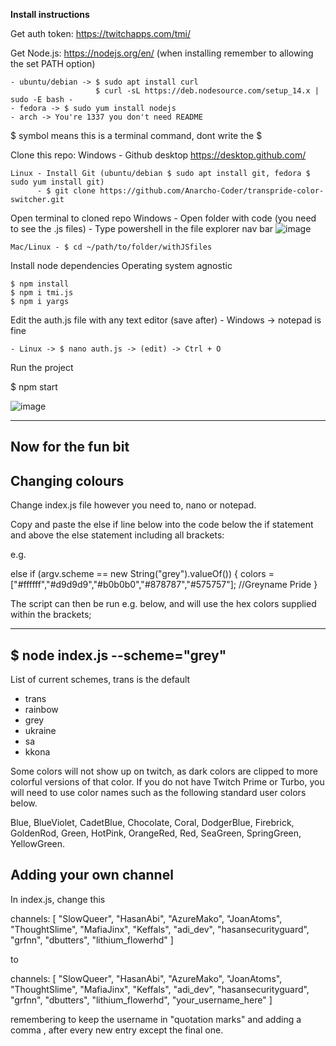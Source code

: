 
**Install instructions**

Get auth token: https://twitchapps.com/tmi/

Get Node.js: https://nodejs.org/en/ (when installing remember to allowing the set PATH option)
    
    - ubuntu/debian -> $ sudo apt install curl
                       $ curl -sL https://deb.nodesource.com/setup_14.x | sudo -E bash -
    - fedora -> $ sudo yum install nodejs
    - arch -> You're 1337 you don't need README

$ symbol means this is a terminal command, dont write the $

Clone this repo:
    Windows - Github desktop https://desktop.github.com/
    
    Linux - Install Git (ubuntu/debian $ sudo apt install git, fedora $ sudo yum install git)
          - $ git clone https://github.com/Anarcho-Coder/transpride-color-switcher.git
          
Open terminal to cloned repo
    Windows - Open folder with code (you need to see the .js files)
            - Type powershell in the file explorer nav bar
    ![image](https://user-images.githubusercontent.com/103317937/162575046-dba5d9e5-fcc3-413e-a569-153ed7872699.png)
    
    Mac/Linux - $ cd ~/path/to/folder/withJSfiles
    
Install node dependencies
    Operating system agnostic
    
    $ npm install
    $ npm i tmi.js
    $ npm i yargs
    
 Edit the auth.js file with any text editor (save after)
    - Windows -> notepad is fine
    
    - Linux -> $ nano auth.js -> (edit) -> Ctrl + O
    
   Run the project
   
   $ npm start

![image](https://user-images.githubusercontent.com/103317937/162575415-53d3dac3-5494-4248-b4f8-05fa02ae3120.png)

--------------------
Now for the fun bit
--------------------

Changing colours
---------------------------------------------------------------
Change index.js file however you need to, nano or notepad.

Copy and paste the else if line below into the code below the if statement and above the else statement including all brackets:

e.g.

else if (argv.scheme == new String("grey").valueOf()) {
                colors = ["#ffffff","#d9d9d9","#b0b0b0","#878787","#575757"]; //Greyname Pride
}

The script can then be run e.g. below, and will use the hex colors supplied within the brackets; 

---------------------------------------
$ node index.js --scheme="grey" 
---------------------------------------
List of current schemes, trans is the default
- trans
- rainbow
- grey
- ukraine
- sa
- kkona

Some colors will not show up on twitch, as dark colors are clipped to more colorful versions of that color. If you do not have Twitch Prime or Turbo, you will need to use color names such as the following standard user colors below.

Blue, BlueViolet, CadetBlue, Chocolate, Coral, DodgerBlue, Firebrick, GoldenRod, Green, HotPink, OrangeRed, Red, SeaGreen, SpringGreen, YellowGreen. 

Adding your own channel
-----------------------------------------------------
In index.js, change this

channels: [
        "SlowQueer",
        "HasanAbi",
        "AzureMako",
        "JoanAtoms",
        "ThoughtSlime",
        "MafiaJinx",
        "Keffals",
        "adi_dev",
        "hasansecurityguard",
        "grfnn",
        "dbutters",
        "lithium_flowerhd"
    ]
    
to 
   
channels: [
        "SlowQueer",
        "HasanAbi",
        "AzureMako",
        "JoanAtoms",
        "ThoughtSlime",
        "MafiaJinx",
        "Keffals",
        "adi_dev",
        "hasansecurityguard",
        "grfnn",
        "dbutters",
        "lithium_flowerhd",
        "your_username_here"
    ]
    
remembering to keep the username in "quotation marks" and adding a comma , after every new entry except the final one. 

